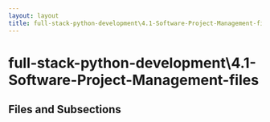 ```yaml
---
layout: layout
title: full-stack-python-development\4.1-Software-Project-Management-files
---
```


# full-stack-python-development\4.1-Software-Project-Management-files

## Files and Subsections

